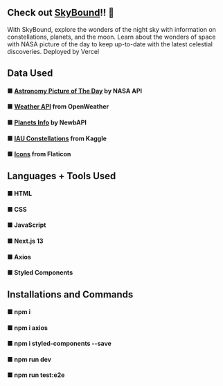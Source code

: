 ## Check out [SkyBound](https://skyboundapp.vercel.app/)!! 💫
With SkyBound, explore the wonders of the night sky with information on constellations, planets, and the moon. Learn about the wonders of space with NASA picture of the day to keep up-to-date with the latest celestial discoveries.
Deployed by Vercel

## Data Used
#### ■ [Astronomy Picture of The Day](https://github.com/OpenGenus/nasa-api/tree/master/src) by NASA API
#### ■ [Weather API](https://openweathermap.org/current) from OpenWeather
#### ■ [Planets Info](https://rapidapi.com/newbAPIOfficial/api/planets-info-by-newbapi/) by NewbAPI
#### ■ [IAU Constellations](https://www.kaggle.com/datasets/stpeteishii/iau-designated-constellations?select=constellation.csv) from Kaggle
#### ■ [Icons](https://www.flaticon.com/) from Flaticon

## Languages + Tools Used
#### ■ HTML
#### ■ CSS
#### ■ JavaScript
#### ■ Next.js 13
#### ■ Axios
#### ■ Styled Components

## Installations and Commands
#### ■ npm i
#### ■ npm i axios
#### ■ npm i styled-components --save
#### ■ npm run dev
#### ■ npm run test:e2e


